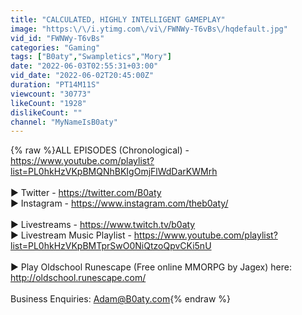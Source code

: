 ```yaml
---
title: "CALCULATED, HIGHLY INTELLIGENT GAMEPLAY"
image: "https:\/\/i.ytimg.com\/vi\/FWNWy-T6vBs\/hqdefault.jpg"
vid_id: "FWNWy-T6vBs"
categories: "Gaming"
tags: ["B0aty","Swampletics","Mory"]
date: "2022-06-03T02:55:31+03:00"
vid_date: "2022-06-02T20:45:00Z"
duration: "PT14M11S"
viewcount: "30773"
likeCount: "1928"
dislikeCount: ""
channel: "MyNameIsB0aty"
---
```

{% raw %}ALL EPISODES (Chronological) - <a rel="nofollow" target="blank" href="https://www.youtube.com/playlist?list=PL0hkHzVKpBMQNhBKIgOmjFlWdDarKWMrh">https://www.youtube.com/playlist?list=PL0hkHzVKpBMQNhBKIgOmjFlWdDarKWMrh</a><br /><br />► Twitter - <a rel="nofollow" target="blank" href="https://twitter.com/B0aty">https://twitter.com/B0aty</a><br />► Instagram - <a rel="nofollow" target="blank" href="https://www.instagram.com/theb0aty/">https://www.instagram.com/theb0aty/</a><br /><br />► Livestreams - <a rel="nofollow" target="blank" href="https://www.twitch.tv/b0aty">https://www.twitch.tv/b0aty</a><br />► Livestream Music Playlist - <a rel="nofollow" target="blank" href="https://www.youtube.com/playlist?list=PL0hkHzVKpBMTprSwO0NiQtzoQpvCKi5nU">https://www.youtube.com/playlist?list=PL0hkHzVKpBMTprSwO0NiQtzoQpvCKi5nU</a><br /><br />► Play Oldschool Runescape (Free online MMORPG by Jagex) here: <a rel="nofollow" target="blank" href="http://oldschool.runescape.com/">http://oldschool.runescape.com/</a><br /><br />Business Enquiries: Adam@B0aty.com{% endraw %}
